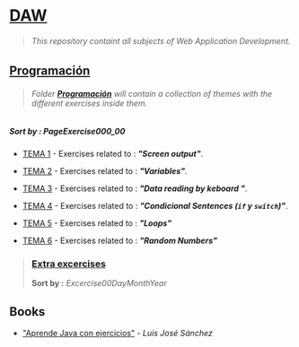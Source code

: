 # [DAW](https://github.com/FernandoLeivaBrenes/DAW)
> ###### This repository containt all subjects of Web Application Development.

## [Programación](https://github.com/FernandoLeivaBrenes/DAW/tree/master/PROGRAMACION)
> ###### Folder **[Programación](https://github.com/FernandoLeivaBrenes/DAW/tree/master/PROGRAMACION)** will contain a collection of themes with the different exercises inside them.

##### **Sort by :** *PageExercise000_00*

* [TEMA 1](https://github.com/FernandoLeivaBrenes/DAW/tree/master/PROGRAMACION/TEMA_1) - Exercises related to : *__"Screen output"__*.

* [TEMA 2](https://github.com/FernandoLeivaBrenes/DAW/tree/master/PROGRAMACION/TEMA_2) - Exercises related to : *__"Variables"__*.

* [TEMA 3](https://github.com/FernandoLeivaBrenes/DAW/tree/master/PROGRAMACION/TEMA_3) - Exercises related to : *__"Data reading by keboard "__*.

* [TEMA 4](https://github.com/FernandoLeivaBrenes/DAW/tree/master/PROGRAMACION/TEMA_4) - Exercises related to : *__"Condicional Sentences (`if` y `switch`)"__*.

* [TEMA 5](https://github.com/FernandoLeivaBrenes/DAW/tree/master/PROGRAMACION/TEMA_5) - Exercises related to : *__"Loops"__*

* [TEMA 6](https://github.com/FernandoLeivaBrenes/DAW/tree/master/PROGRAMACION/TEMA_6) - Exercises related to : *__"Random Numbers"__*

> ### [Extra excercises](https://github.com/FernandoLeivaBrenes/DAW/tree/master/PROGRAMACION/EXTRA)
> **Sort by :** *Excercise00DayMonthYear*

## Books
* ["Aprende Java con ejercicios"](https://leanpub.com/aprendejava/) - *Luis José Sánchez*
